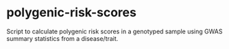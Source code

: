 # polygenic-risk-scores
Script to calculate polygenic risk scores in a genotyped sample using GWAS summary statistics from a disease/trait.
